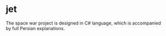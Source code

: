 # jet
The space war project is designed in C# language, which is accompanied by full Persian explanations.
